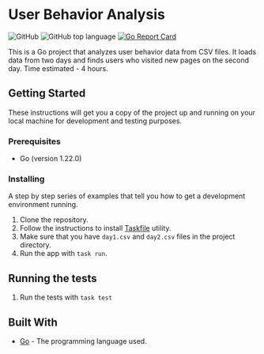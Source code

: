 # User Behavior Analysis

![GitHub](https://img.shields.io/github/license/markraiter/website-analytics)  ![GitHub top language](https://img.shields.io/github/languages/top/markraiter/website-analytics)  [![Go Report Card](https://goreportcard.com/badge/github.com/markraiter/website-analytics)](https://goreportcard.com/report/github.com/markraiter/website-analytics)

This is a Go project that analyzes user behavior data from CSV files. It loads data from two days and finds users who visited new pages on the second day. Time estimated - 4 hours.

## Getting Started

These instructions will get you a copy of the project up and running on your local machine for development and testing purposes.

### Prerequisites

- Go (version 1.22.0)

### Installing

A step by step series of examples that tell you how to get a development environment running.

1. Clone the repository.
2. Follow the instructions to install [Taskfile](https://taskfile.dev/ru-ru/installation/) utility.
3. Make sure that you have `day1.csv` and `day2.csv` files in the project directory.
4. Run the app with `task run`.

## Running the tests

1. Run the tests with `task test`

## Built With

- [Go](https://golang.org/) - The programming language used.